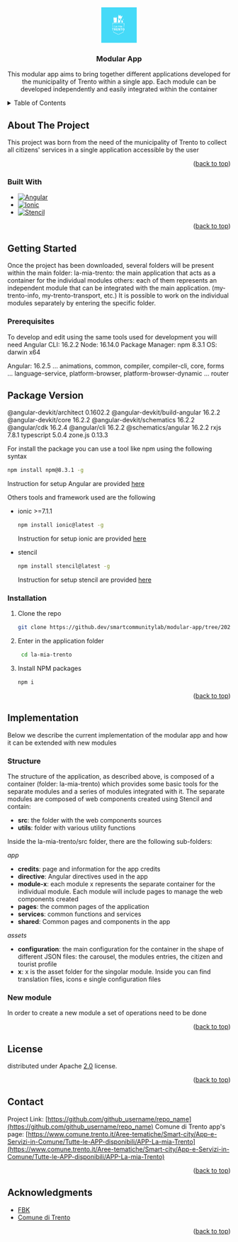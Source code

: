 <a name="readme-top"></a>
<br />

<div align="center">
  <a href="https://github.dev/smartcommunitylab/modular-app/tree/2023-new-version">
    <img src="la-mia-trento/resources/icon.png" alt="Logo" width="80" height="80">
  </a>

<h3 align="center">Modular App</h3>

<p align="center">
    This modular app aims to bring together different applications developed for the municipality of Trento within a single app. Each module can be developed independently and easily integrated within the container
    <br />
</div>

<!-- TABLE OF CONTENTS -->

<details>
  <summary>Table of Contents</summary>
  <ol>
    <li>
      <a href="#about-the-project">About The Project</a>
      <ul>
        <li><a href="#built-with">Built With</a></li>
      </ul>
    </li>
    <li>
      <a href="#getting-started">Getting Started</a>
      <ul>
        <li><a href="#prerequisites">Prerequisites</a></li>
        <li><a href="#installation">Installation</a></li>
      </ul>
    </li>
    <li><a href="#implementation">Implementation</a>
    <ul>
        <li><a href="#structure">Structure of the project</a></li>
        <li><a href="#newmodule">Create a new module</a></li>
      </ul>
    </li>
    <li><a href="#license">License</a></li>
    <li><a href="#contact">Contact</a></li>
    <li><a href="#acknowledgments">Acknowledgments</a></li>
  </ol>
</details>

<!-- ABOUT THE PROJECT -->

## About The Project

This project was born from the need of the municipality of Trento to collect all citizens' services in a single application accessible by the user

<p align="right">(<a href="#readme-top">back to top</a>)</p>

### Built With

* [![Angular][Angular.io]][Angular-url]
* [![Ionic][Ionic.com]][Ionic-url]
* [![Stencil][Stencil.com]][Stencil-url]

<p align="right">(<a href="#readme-top">back to top</a>)</p>

<!-- GETTING STARTED -->

## Getting Started

Once the project has been downloaded, several folders will be present within the main folder:
la-mia-trento: the main application that acts as a container for the individual modules
others: each of them represents an independent module that can be integrated with the main application. (my-trento-info, my-trento-transport, etc.)
It is possible to work on the individual modules separately by entering the specific folder.

### Prerequisites

To develop and edit using the same tools used for development you will need
Angular CLI: 16.2.2
Node: 16.14.0
Package Manager: npm 8.3.1
OS: darwin x64

Angular: 16.2.5
... animations, common, compiler, compiler-cli, core, forms
... language-service, platform-browser, platform-browser-dynamic
... router

Package                         Version
---------------------------------------

@angular-devkit/architect       0.1602.2
@angular-devkit/build-angular   16.2.2
@angular-devkit/core            16.2.2
@angular-devkit/schematics      16.2.2
@angular/cdk                    16.2.4
@angular/cli                    16.2.2
@schematics/angular             16.2.2
rxjs                            7.8.1
typescript                      5.0.4
zone.js                         0.13.3

For install the package you can use a tool like npm using the following syntax

```sh
npm install npm@8.3.1 -g
```

Instruction for setup Angular are provided [here](https://angular.io/guide/setup-local)

Others tools and framework used are the following

* ionic >=7.1.1

  ```sh
  npm install ionic@latest -g
  ```

  Instruction for setup ionic are provided [here](https://ionicframework.com/docs/intro/cli)
* stencil

  ```sh
  npm install stencil@latest -g
  ```

  Instruction for setup stencil are provided [here](https://stenciljs.com/docs/getting-started)

### Installation

1. Clone the repo
   ```sh
   git clone https://github.dev/smartcommunitylab/modular-app/tree/2023-new-version
   ```
2. Enter in the application folder
   ```sh
    cd la-mia-trento
   ```
3. Install NPM packages
   ```sh
   npm i
   ```

<p align="right">(<a href="#readme-top">back to top</a>)</p>
<!-- IMPLEMENTING YOUR OWN MODULE -->

## Implementation

Below we describe the current implementation of the modular app and how it can be extended with new modules

### Structure

The structure of the application, as described above, is composed of a container (folder: la-mia-trento) which provides some basic tools for the separate modules and a series of modules integrated with it.
The separate modules are composed of web components created using Stencil and contain:

* **src**: the folder with the web components sources
* **utils**: folder with various utility functions

Inside the la-mia-trento/src folder, there are the following sub-folders:

*app*

* **credits**: page and information for the app credits
* **directive**: Angular directives used in the app
* **module-x**: each module x represents the separate container for the individual module. Each module will include pages to manage the web components created
* **pages**: the common pages of the application
* **services**: common functions and services
* **shared**: Common pages and components in the app

*assets*

* **configuration**: the main configuration for the container in the shape of different JSON files: the carousel, the modules entries, the citizen and tourist profile
* **x**: x is the asset folder for the singolar module. Inside you can find translation files, icons e single configuration files

### New module

In order to create a new module a set of operations need to be done

<p align="right">(<a href="#readme-top">back to top</a>)</p>

<!-- LICENSE -->

## License

distributed under Apache [2.0](https://www.apache.org/licenses/LICENSE-2.0) license.

<p align="right">(<a href="#readme-top">back to top</a>)</p>

<!-- CONTACT -->

## Contact

Project Link: [https://github.com/github_username/repo_name](https://github.com/github_username/repo_name)
Comune di Trento app's page: [https://www.comune.trento.it/Aree-tematiche/Smart-city/App-e-Servizi-in-Comune/Tutte-le-APP-disponibili/APP-La-mia-Trento](https://www.comune.trento.it/Aree-tematiche/Smart-city/App-e-Servizi-in-Comune/Tutte-le-APP-disponibili/APP-La-mia-Trento)

<p align="right">(<a href="#readme-top">back to top</a>)</p>

<!-- ACKNOWLEDGMENTS -->

## Acknowledgments

* [FBK](https://www.fbk.eu/)
* [Comune di Trento](https://www.comune.trento.it/)

<p align="right">(<a href="#readme-top">back to top</a>)</p>

<!-- MARKDOWN LINKS & IMAGES -->

[Angular.io]: https://img.shields.io/badge/Angular-DD0031?style=for-the-badge&logo=angular&logoColor=white
[Angular-url]: https://angular.io/
[Ionic.com]: https://img.shields.io/badge/ionic-0769AD?style=for-the-badge&logo=ionic&logoColor=white
[Ionic-url]: https://ionic.com
[Stencil.com]: https://img.shields.io/badge/stencil-0769AD?style=for-the-badge&logo=stencil&logoColor=white
[stencil-url]: https://stencil.com
